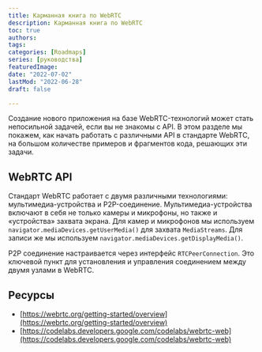 ```yaml
---
title: Карманная книга по WebRTC
description: Карманная книга по WebRTC
toc: true
authors:
tags: 
categories: [Roadmaps]
series: [руководства]
featuredImage:
date: "2022-07-02"
lastMod: "2022-06-28"
draft: false

---
```


Создание нового приложения на базе WebRTC-технологий может стать непосильной задачей, если вы не знакомы с API. В этом разделе мы покажем, как начать работать с различными API в стандарте WebRTC, на большом количестве примеров и фрагментов кода, решающих эти задачи.

## WebRTC API

Стандарт WebRTC работает с двумя различными технологиями: мультимедиа-устройства и P2P-соединение.
Мультимедиа-устройства включают в себя не только камеры и микрофоны, но также и «устройства» захвата экрана. Для камер и микрофонов мы используем `navigator.mediaDevices.getUserMedia()` для захвата `MediaStreams`. Для записи же мы используем `navigator.mediaDevices.getDisplayMedia()`.

P2P соединение настраивается через интерфейс `RTCPeerConnection`. Это ключевой пункт для установления и управления соединением между двумя узлами в WebRTC.

## Ресурсы

- [https://webrtc.org/getting-started/overview](https://webrtc.org/getting-started/overview)
- [https://codelabs.developers.google.com/codelabs/webrtc-web](https://codelabs.developers.google.com/codelabs/webrtc-web)
